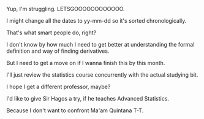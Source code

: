 Yup, I'm struggling. LETSGOOOOOOOOOOOO.

I might change all the dates to yy-mm-dd so it's sorted chronologically.

That's what smart people do, right?

I don't know by how much I need to get better at understanding the formal definition and way of finding derivatives.

But I need to get a move on if I wanna finish this by this month.

I'll just review the statistics course concurrently with the actual studying bit.

I hope I get a different professor, maybe?

I'd like to give Sir Hagos a try, if he teaches Advanced Statistics.

Because I don't want to confront Ma'am Quintana T-T.
